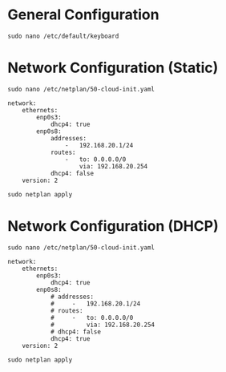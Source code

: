 # General Configuration
```
sudo nano /etc/default/keyboard
```
# Network Configuration (Static)
```
sudo nano /etc/netplan/50-cloud-init.yaml
```
```
network:
    ethernets:
        enp0s3:
            dhcp4: true
        enp0s8:
            addresses:
                -   192.168.20.1/24
            routes: 
                -   to: 0.0.0.0/0
                    via: 192.168.20.254
            dhcp4: false
    version: 2
```
```
sudo netplan apply
```
# Network Configuration (DHCP)
```
sudo nano /etc/netplan/50-cloud-init.yaml
```
```
network:
    ethernets:
        enp0s3:
            dhcp4: true
        enp0s8:
            # addresses:
            #     -   192.168.20.1/24
            # routes: 
            #     -   to: 0.0.0.0/0
            #         via: 192.168.20.254
            # dhcp4: false
            dhcp4: true
    version: 2
```
```
sudo netplan apply
```
